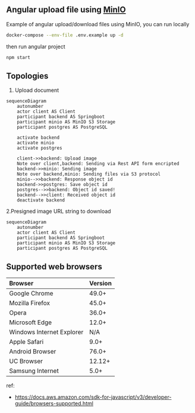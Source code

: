 ## Angular upload file using [MinIO](https://min.io/)

Example of angular upload/download files using MinIO, you can run locally

```bash
docker-compose --env-file .env.example up -d
```

then run angular project

```bash
npm start
```

## Topologies 

1. Upload document

```mermaid
sequenceDiagram
    autonumber
    actor client AS Client
    participant backend AS Springboot
    participant minio AS MinIO S3 Storage
    participant postgres AS PostgreSQL

    activate backend
    activate minio
    activate postgres

    client->>backend: Upload image
    Note over client,backend: Sending via Rest API form encripted
    backend->>minio: Sending image
    Note over backend,minio: Sending files via S3 protocol
    minio-->>backend: Response object id
    backend->>postgres: Save object id
    postgres-->>backend: Object id saved!
    backend-->>client: Received object id
    deactivate backend
```

2.Presigned image URL string to download

```mermaid
sequenceDiagram
    autonumber
    actor client AS Client
    participant backend AS Springboot
    participant minio AS MinIO S3 Storage
    participant postgres AS PostgreSQL
```

## Supported web browsers

| Browser | Version |
| :---    | :---    |
|Google Chrome	|49.0+|
|Mozilla Firefox	|45.0+|
|Opera	|36.0+|
|Microsoft Edge	|12.0+|
|Windows Internet Explorer	|N/A|
|Apple Safari	|9.0+|
|Android Browser	|76.0+|
|UC Browser	|12.12+|
|Samsung Internet	|5.0+|


ref: 
- https://docs.aws.amazon.com/sdk-for-javascript/v3/developer-guide/browsers-supported.html
